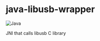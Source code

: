 # java-libusb-wrapper
![Java](https://img.shields.io/badge/java-%23ED8B00.svg?style=for-the-badge&logo=java&logoColor=white)

JNI that calls libusb C library
